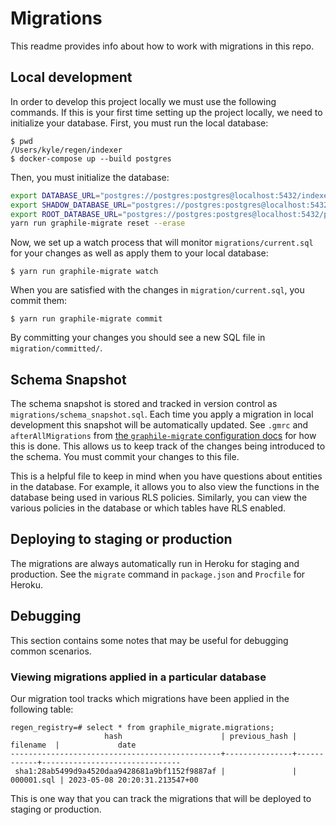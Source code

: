 # Migrations

This readme provides info about how to work with migrations in this repo.

## Local development

In order to develop this project locally we must use the following commands.
If this is your first time setting up the project locally, we need to initialize your database.
First, you must run the local database:

```
$ pwd
/Users/kyle/regen/indexer
$ docker-compose up --build postgres
```

Then, you must initialize the database:

```sh
export DATABASE_URL="postgres://postgres:postgres@localhost:5432/indexer"
export SHADOW_DATABASE_URL="postgres://postgres:postgres@localhost:5432/indexer_shadow"
export ROOT_DATABASE_URL="postgres://postgres:postgres@localhost:5432/postgres"
yarn run graphile-migrate reset --erase
```

Now, we set up a watch process that will monitor `migrations/current.sql` for your changes as well as apply them to your local database:

```
$ yarn run graphile-migrate watch
```

When you are satisfied with the changes in `migration/current.sql`, you commit them:

```
$ yarn run graphile-migrate commit
```

By committing your changes you should see a new SQL file in `migration/committed/`.

## Schema Snapshot

The schema snapshot is stored and tracked in version control as `migrations/schema_snapshot.sql`.
Each time you apply a migration in local development this snapshot will be automatically updated.
See `.gmrc` and `afterAllMigrations` from [the `graphile-migrate` configuration docs](https://github.com/graphile/migrate#configuration) for how this is done.
This allows us to keep track of the changes being introduced to the schema.
You must commit your changes to this file.

This is a helpful file to keep in mind when you have questions about entities in the database.
For example, it allows you to also view the functions in the database being used in various RLS policies.
Similarly, you can view the various policies in the database or which tables have RLS enabled.

## Deploying to staging or production

The migrations are always automatically run in Heroku for staging and production.
See the `migrate` command in `package.json` and `Procfile` for Heroku.

## Debugging

This section contains some notes that may be useful for debugging common scenarios.

### Viewing migrations applied in a particular database

Our migration tool tracks which migrations have been applied in the following table:

```
regen_registry=# select * from graphile_migrate.migrations;
                     hash                      | previous_hash |  filename  |             date
-----------------------------------------------+---------------+------------+-------------------------------
 sha1:28ab5499d9a4520daa9428681a9bf1152f9887af |               | 000001.sql | 2023-05-08 20:20:31.213547+00
```

This is one way that you can track the migrations that will be deployed to staging or production.
